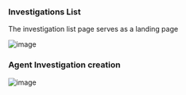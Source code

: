 ### Investigations List

The investigation list page serves as a landing page

<!-- 
(images created on https://utext.github.io)
===Webdrone portal___________Notifs|Logout===
[[profile][billing][investigations]]
[/investigations/list]
|Date|type|nom|result|status|
|02/08/2022 | Agent | Emmanuel Macron | 1223|Running|
|01/08/2022 | IP | 127.0.0.1 | 12 |Paused|
|12/07/2022 | Agent | Didier Super | 12230 |Stopped|
|3/06/2022 | Brand | Dior | 54042|Running|
[1,2,3,4]
[New agent investigation] [New product investigation] 
===
-->
![image](https://user-images.githubusercontent.com/16659140/186571775-668d3900-d7df-4332-9fb2-5d376d04952b.png)



### Agent Investigation creation
<!-- 
===Webdrone portal___________Notifs|Logout===
[[profile][billing][investigations]]
[/investigations/agent]
Investigation Code : ___
Investigation Name : ___
Firstname : ___
Lastname : ___
Pseudo : ___
[Create]
===
-->
![image](https://user-images.githubusercontent.com/16659140/186572533-ab3d7908-bad2-446e-81b5-f3b817ee7d85.png)

